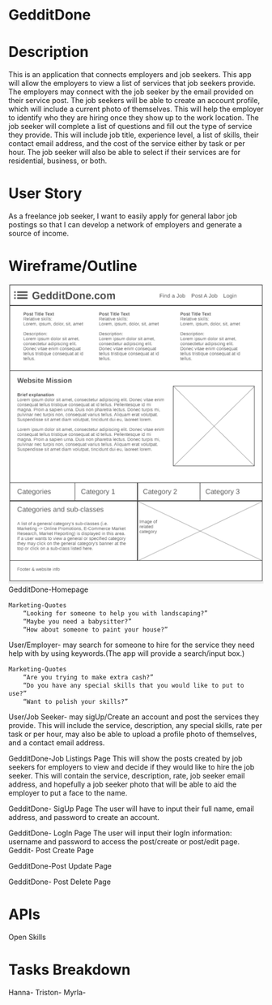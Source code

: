 # GedditDone

# Description
This is an application that connects employers and job seekers. This app will allow the employers to view a list of services that job seekers provide. The employers may connect with the job seeker by the email provided on their service post. 
The job seekers will be able to create an account profile, which will include a current photo of themselves. This will help the employer to identify who they are hiring once they show up to the work location. 
The job seeker will complete a list of questions and fill out the type of service they provide. This will include job title, experience level, a list of skills, their contact email address, and the cost of the service either by task or per hour. The job seeker will also be able to select if their services are for residential, business, or both.  

# User Story
As a freelance job seeker,
I want to easily apply for general labor job postings
so that I can develop a network of employers and generate a source of
income.


# Wireframe/Outline

<img src='./Assets/gedditdone-wireframe.png' alt="photo holder"></img>
GedditDone-Homepage

	Marketing-Quotes
		“Looking for someone to help you with landscaping?”
		“Maybe you need a babysitter?”
		“How about someone to paint your house?”
User/Employer- may search for someone to hire for the service they need help with by using keywords.(The app will provide a search/input box.)

	Marketing-Quotes
		“Are you trying to make extra cash?”
		“Do you have any special skills that you would like to put to    use?”
		“Want to polish your skills?”
User/Job Seeker- may sigUp/Create an account and post the services they provide. This will include the service, description, any special skills, rate per task or per hour, may also be able to upload a profile photo of themselves, and a contact email address.

GedditDone-Job Listings Page
    This will show the posts created by job seekers for employers to view and decide if they would like to hire the job seeker. This will contain the service, description, rate, job seeker email address, and hopefully a job seeker photo that will be able to aid the employer to put a face to the name. 

GedditDone- SigUp Page
    The user will have to input their full name, email address, and password to create an account. 

GedditDone- LogIn Page
    The user will input their logIn information: username and password to access the post/create or post/edit page. 
Geddit- Post Create Page

GedditDone-Post Update Page

GedditDone- Post Delete Page




# APIs
Open Skills

# Tasks Breakdown
Hanna-
Triston-
Myrla-